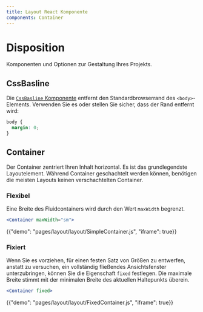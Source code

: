 ```yaml
---
title: Layout React Komponente
components: Container
---
```

# Disposition

<p class="description">Komponenten und Optionen zur Gestaltung Ihres Projekts.</p>

## CssBasline

Die [`CssBasline` Komponente](/getting-started/usage/#cssbaseline) entfernt den Standardbrowserrand des `<body>`-Elements. Verwenden Sie es oder stellen Sie sicher, dass der Rand entfernt wird:

```css
body {
  margin: 0;
}
```

## Container

Der Container zentriert Ihren Inhalt horizontal. Es ist das grundlegendste Layoutelement. Während Container geschachtelt werden können, benötigen die meisten Layouts keinen verschachtelten Container.

### Flexibel

Eine Breite des Fluidcontainers wird durch den Wert `maxWidth` begrenzt.

```jsx
<Container maxWidth="sm">
```

{{"demo": "pages/layout/layout/SimpleContainer.js", "iframe": true}}

### Fixiert

Wenn Sie es vorziehen, für einen festen Satz von Größen zu entwerfen, anstatt zu versuchen, ein vollständig fließendes Ansichtsfenster unterzubringen, können Sie die Eigenschaft `fixed` festlegen. Die maximale Breite stimmt mit der minimalen Breite des aktuellen Haltepunkts überein.

```jsx
<Container fixed>
```

{{"demo": "pages/layout/layout/FixedContainer.js", "iframe": true}}